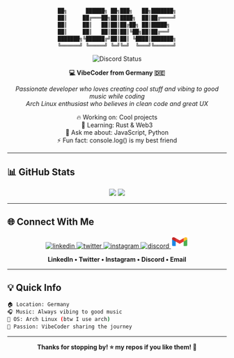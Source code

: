<div align="center">

```
██╗      ██████╗ ██╗███╗   ██╗███████╗
██║     ██╔═══██╗██║████╗  ██║██╔════╝
██║     ██║   ██║██║██╔██╗ ██║█████╗  
██║     ██║   ██║██║██║╚██╗██║██╔══╝  
███████╗╚██████╔╝██║██║ ╚████║███████╗
╚══════╝ ╚═════╝ ╚═╝╚═╝  ╚═══╝╚══════╝
```

<img src="https://lanyard.cnrad.dev/api/999276298432163891?theme=dark&bg=0d1117&animated=true&hideDiscrim=false&borderRadius=30px&idleMessage=Probably%20coding..." alt="Discord Status" width="280"/>

**💻 VibeCoder from Germany 🇩🇪**

*Passionate developer who loves creating cool stuff and vibing to good music while coding*  
*Arch Linux enthusiast who believes in clean code and great UX*

🔥 Working on: Cool projects  
🌱 Learning: Rust & Web3  
💬 Ask me about: JavaScript, Python  
⚡ Fun fact: console.log() is my best friend  

</div>

---

## 📊 GitHub Stats

<div align="center">
  <img height="180em" src="https://github-readme-stats.vercel.app/api?username=l0ine&show_icons=true&theme=radical&include_all_commits=true&count_private=true"/>
  <img height="180em" src="https://github-readme-stats.vercel.app/api/top-langs/?username=l0ine&layout=compact&theme=radical"/>
</div>

---

## 🌐 Connect With Me

<div align="center">

<a href="https://linkedin.com/in/loine">
  <img src="https://raw.githubusercontent.com/rahuldkjain/github-profile-readme-generator/master/src/images/icons/Social/linked-in-alt.svg" alt="linkedin" height="30" width="40" />
</a>
<a href="https://twitter.com/loine">
  <img src="https://raw.githubusercontent.com/rahuldkjain/github-profile-readme-generator/master/src/images/icons/Social/twitter.svg" alt="twitter" height="30" width="40" />
</a>
<a href="https://instagram.com/loine">
  <img src="https://raw.githubusercontent.com/rahuldkjain/github-profile-readme-generator/master/src/images/icons/Social/instagram.svg" alt="instagram" height="30" width="40" />
</a>
<a href="https://discord.gg/loine">
  <img src="https://raw.githubusercontent.com/rahuldkjain/github-profile-readme-generator/master/src/images/icons/Social/discord.svg" alt="discord" height="30" width="40" />
</a>
<a href="mailto:loine@example.com">
  <img src="https://raw.githubusercontent.com/rahuldkjain/github-profile-readme-generator/master/src/images/icons/Social/gmail.svg" alt="gmail" height="30" width="40" />
</a>

**LinkedIn • Twitter • Instagram • Discord • Email**

</div>



---

## 💡 Quick Info

```bash
🏠 Location: Germany
🎧 Music: Always vibing to good music
🐧 OS: Arch Linux (btw I use arch)
🚀 Passion: VibeCoder sharing the journey
```

---

<div align="center">
  
**Thanks for stopping by! ⭐ my repos if you like them! 🚀**

</div>
